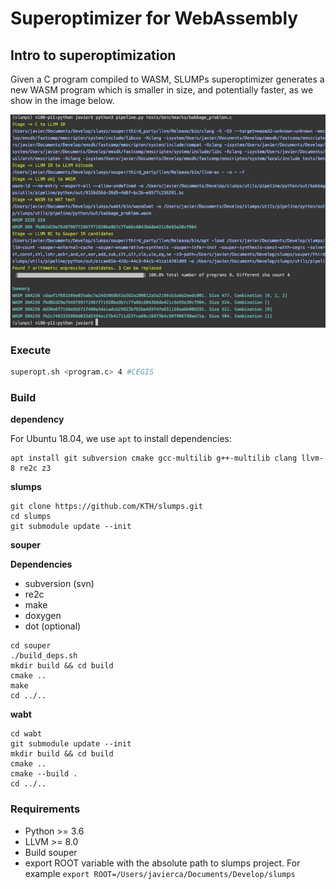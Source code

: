 # Superoptimizer for WebAssembly


## Intro to superoptimization

Given a C program compiled to WASM, SLUMPs superoptimizer generates a new WASM program which is smaller in size, and potentially faster, as we show in the image below.

![pass](docs/pass.png)


### Execute
```bash
superopt.sh <program.c> 4 #CEGIS
```

### Build

__dependency__

For Ubuntu 18.04, we use `apt` to install dependencies:
```
apt install git subversion cmake gcc-multilib g++-multilib clang llvm-8 re2c z3
```

__slumps__

```
git clone https://github.com/KTH/slumps.git
cd slumps
git submodule update --init
```

__souper__

**Dependencies**
 - subversion (svn)
 - re2c
 - make
 - doxygen
 - dot (optional)

```
cd souper
./build_deps.sh
mkdir build && cd build
cmake ..
make
cd ../..
```

__wabt__

```
cd wabt
git submodule update --init
mkdir build && cd build
cmake ..
cmake --build .
cd ../..
```

### Requirements

- Python >= 3.6
- LLVM >= 8.0
- Build souper
- export ROOT variable with the absolute path to slumps project. For example ```export ROOT=/Users/javierca/Documents/Develop/slumps```
